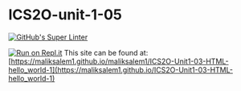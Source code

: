 # ICS2O-unit-1-05 
[![GitHub's Super Linter](https://github.com/maliksalem1/ICS2O-Unit1-03-HTML-hello_world-1/workflows/GitHub's%20Super%20Linter/badge.svg)](https://github.com/maliksalem1/ICS2O-Unit1-03-HTML-hello_world-1/actions)

[![Run on Repl.it](https://repl.it/badge/github/maliksalem1/ICS2O-Unit1-03-HTML-hello_world-1)](https://repl.it/github/maliksalem1/ICS2O-Unit1-03-HTML-hello_world-1) This site can be found at: [https://maliksalem1.github.io/maliksalem1/ICS2O-Unit1-03-HTML-hello_world-1](https://maliksalem1.github.io/ICS2O-Unit1-03-HTML-hello_world-1)
